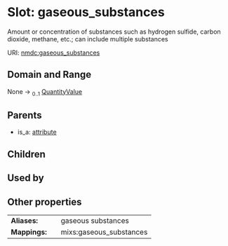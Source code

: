 
# Slot: gaseous_substances


Amount or concentration of substances such as hydrogen sulfide, carbon dioxide, methane, etc.; can include multiple substances

URI: [nmdc:gaseous_substances](https://microbiomedata/meta/gaseous_substances)


## Domain and Range

None &#8594;  <sub>0..1</sub> [QuantityValue](QuantityValue.md)

## Parents

 *  is_a: [attribute](attribute.md)

## Children


## Used by


## Other properties

|  |  |  |
| --- | --- | --- |
| **Aliases:** | | gaseous substances |
| **Mappings:** | | mixs:gaseous_substances |

